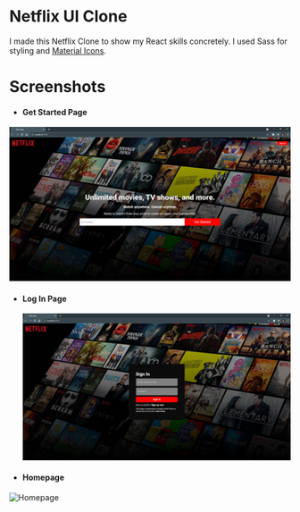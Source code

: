 # Netflix UI Clone

I made this Netflix Clone to show my React skills concretely. I used Sass for styling and [Material Icons](https://fonts.google.com/icons).

# Screenshots

- #### Get Started Page

![Get Started Page](readmeImg\3.png)

- #### Log In Page

  ![Log In Page](readmeImg\2.png)

- #### Homepage

![Homepage](readmeImg\1.gif)
